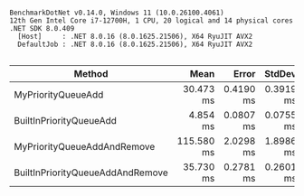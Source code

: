 ```

BenchmarkDotNet v0.14.0, Windows 11 (10.0.26100.4061)
12th Gen Intel Core i7-12700H, 1 CPU, 20 logical and 14 physical cores
.NET SDK 8.0.409
  [Host]     : .NET 8.0.16 (8.0.1625.21506), X64 RyuJIT AVX2
  DefaultJob : .NET 8.0.16 (8.0.1625.21506), X64 RyuJIT AVX2


```
| Method                           | Mean       | Error     | StdDev    |
|--------------------------------- |-----------:|----------:|----------:|
| MyPriorityQueueAdd               |  30.473 ms | 0.4190 ms | 0.3919 ms |
| BuiltInPriorityQueueAdd          |   4.854 ms | 0.0807 ms | 0.0755 ms |
| MyPriorityQueueAddAndRemove      | 115.580 ms | 2.0298 ms | 1.8986 ms |
| BuiltInPriorityQueueAddAndRemove |  35.730 ms | 0.2781 ms | 0.2601 ms |
